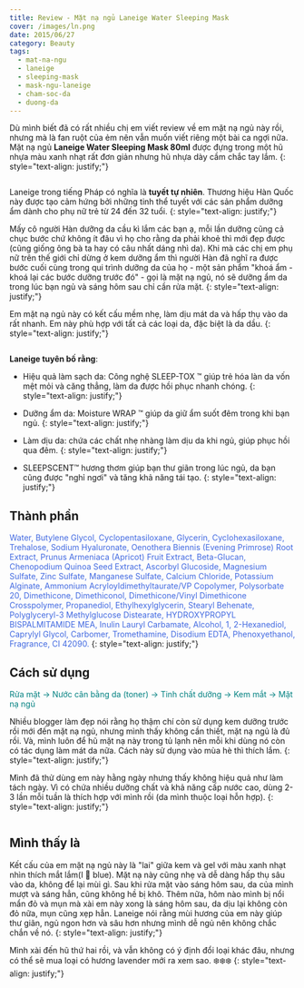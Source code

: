 ```yaml
---
title: Review - Mặt nạ ngủ Laneige Water Sleeping Mask
cover: /images/ln.png
date: 2015/06/27
category: Beauty
tags:
  - mat-na-ngu
  - laneige
  - sleeping-mask
  - mask-ngu-laneige
  - cham-soc-da
  - duong-da
---
```


Dù mình biết đã có rất nhiều chị em viết review về em mặt nạ ngủ này rồi, nhưng mà là fan ruột của ẻm nên vẫn muốn viết riêng một bài ca ngợi nữa. Mặt nạ ngủ **Laneige Water Sleeping Mask 80ml** được đựng trong một hũ nhựa màu xanh nhạt rất đơn giản nhưng hũ nhựa dày cầm chắc tay lắm.
{: style="text-align: justify;"}

<figure style="width: 400px" class="align-center">
  <img src="{{ site.url }}{{ site.baseurl }}/images/laneige-1.png" alt="">
  <figcaption></figcaption>
</figure>

Laneige trong tiếng Pháp có nghĩa là **tuyết tự nhiên**. Thương hiệu Hàn Quốc này được tạo cảm hứng bởi những tinh thể tuyết với các sản phẩm dưỡng ẩm dành cho phụ nữ trẻ từ 24 đến 32 tuổi.
{: style="text-align: justify;"}

Mấy cô người Hàn dưỡng da cầu kì lắm các bạn ạ, mỗi lần dưỡng cũng cả chục bước chứ không ít đâu vì họ cho rằng da phải khoẻ thì mới đẹp được (cũng giống ông bà ta hay có câu nhất dáng nhì da). Khi mà các chị em phụ nữ trên thế giới chỉ dừng ở kem dưỡng ẩm thì người Hàn đã nghĩ ra được bước cuối cùng trong qui trình dưỡng da của họ - một sản phẩm "khoá ẩm - khoá lại các bước dưỡng trước đó" - gọi là mặt nạ ngủ, nó sẽ dưỡng ẩm da trong lúc bạn ngủ và sáng hôm sau chỉ cần rửa mặt.
{: style="text-align: justify;"}

Em mặt nạ ngủ này có kết cấu mềm nhẹ, làm dịu mát da và hấp thụ vào da rất nhanh. Em này phù hợp với tất cả các loại da, đặc biệt là da dầu. 
{: style="text-align: justify;"}

<figure style="width: 600px" class="align-center">
  <img src="{{ site.url }}{{ site.baseurl }}/images/laneige-2.png" alt="">
  <figcaption></figcaption>
</figure>

**Laneige tuyên bố rằng**:

  * Hiệu quả làm sạch da: Công nghệ SLEEP-TOX ™ giúp trẻ hóa làn da vốn mệt mỏi và căng thẳng, làm da được hồi phục nhanh chóng.
{: style="text-align: justify;"}

  * Dưỡng ẩm da: Moisture WRAP ™ giúp da giữ ẩm suốt đêm trong khi bạn ngủ.
{: style="text-align: justify;"}

  * Làm dịu da: chứa các chất nhẹ nhàng làm dịu da khi ngủ, giúp phục hồi qua đêm.
{: style="text-align: justify;"}

  * SLEEPSCENT™ hương thơm giúp bạn thư giãn trong lúc ngủ, da bạn cũng được "nghỉ ngơi" và tăng khả năng tái tạo.
{: style="text-align: justify;"}

## Thành phần

<span style="color:royalblue"> Water, Butylene Glycol, Cyclopentasiloxane, Glycerin, Cyclohexasiloxane, Trehalose, Sodium Hyaluronate, Oenothera Biennis (Evening Primrose) Root Extract, Prunus Armeniaca (Apricot) Fruit Extract, Beta-Glucan, Chenopodium Quinoa Seed Extract, Ascorbyl Glucoside, Magnesium Sulfate, Zinc Sulfate, Manganese Sulfate, Calcium Chloride, Potassium Alginate, Ammonium Acryloyldimethyltaurate/VP Copolymer, Polysorbate 20, Dimethicone, Dimethiconol, Dimethicone/Vinyl Dimethicone Crosspolymer, Propanediol, Ethylhexylglycerin, Stearyl Behenate, Polyglyceryl-3 Methylglucose Distearate, HYDROXYPROPYL BISPALMITAMIDE MEA, Inulin Lauryl Carbamate, Alcohol, 1, 2-Hexanediol, Caprylyl Glycol, Carbomer, Tromethamine, Disodium EDTA, Phenoxyethanol, Fragrance, CI 42090. </span>
{: style="text-align: justify;"}

## Cách sử dụng

<span style="color:teal"> Rửa mặt -> Nước cân bằng da (toner) -> Tinh chất dưỡng -> Kem mắt -> Mặt nạ ngủ  </span>

Nhiều blogger làm đẹp nói rằng họ thậm chí còn sử dụng kem dưỡng trước rồi mới đến mặt nạ ngủ, nhưng mình thấy không cần thiết, mặt nạ ngủ là đủ rồi. Và, mình luôn để hũ mặt nạ này trong tủ lạnh nên mỗi khi dùng nó còn có tác dụng làm mát da nữa. Cách này sử dụng vào mùa hè thì thích lắm.
{: style="text-align: justify;"}

Mình đã thử dùng em này hằng ngày nhưng thấy không hiệu quả như làm tách ngày. Vì có chứa nhiều dưỡng chất và khả năng cấp nước cao, dùng 2-3 lần mỗi tuần là thích hợp với mình rồi (da mình thuộc loại hỗn hợp). 
{: style="text-align: justify;"}

<figure style="width: 650px" class="align-center">
  <img src="{{ site.url }}{{ site.baseurl }}/images/laneige-3.png" alt="">
  <figcaption></figcaption>
</figure>

## Mình thấy là

Kết cấu của em mặt nạ ngủ này là "lai" giữa kem và gel với màu xanh nhạt nhìn thích mắt lắm(I :blue_heart: blue). Mặt nạ này cũng nhẹ và dễ dàng hấp thụ sâu vào da, không để lại mùi gì. Sau khi rửa mặt vào sáng hôm sau, da của mình mượt và sáng hẳn, cũng không hề bị khô. Thêm nữa, hôm nào mình bị nổi mẩn đỏ và mụn mà xài em này xong là sáng hôm sau, da dịu lại không còn đỏ nữa, mụn cũng xẹp hẳn. Laneige nói rằng mùi hương của em này giúp thư giãn, ngủ ngon hơn và sâu hơn nhưng mình dễ ngủ nên không chắc chắn về nó.
{: style="text-align: justify;"}

Mình xài đến hũ thứ hai rồi, và vẫn không có ý định đổi loại khác đâu, nhưng có thể sẽ mua loại có hương lavender mới ra xem sao. :snowflake::snowflake::snowflake:
{: style="text-align: justify;"}